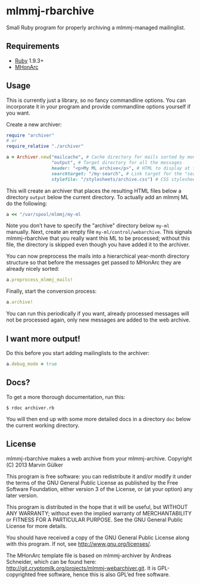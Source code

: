 mlmmj-rbarchive
===============

Small Ruby program for properly archiving a mlmmj-managed
mailinglist.

Requirements
------------

* [Ruby](http://ruby-lang.org) 1.9.3+
* [MHonArc](http://mhonarc.org)

Usage
-----

This is currently just a library, so no fancy commandline options. You
can incorporate it in your program and provide commandline options
yourself if you want.

Create a new archiver:

~~~~~~~~~~~~~~~~~~~~~~~ ruby
require "archiver"
# or
require_relative "./archiver"

a = Archiver.new("mailcache", # Cache directory for mails sorted by month for easier processing
                 "output", # Target directory for all the messages
                 header: "<p>My ML archive</p>", # HTML to display at the top
                 searchtarget: "/my-search", # Link target for the "search" link
                 stylefile: "/stylesheets/archive.css") # CSS stylesheet to reference from the HTML files
~~~~~~~~~~~~~~~~~~~~~~~

This will create an archiver that places the resulting HTML files
below a directory `output` below the current directory. To actually
add an mlmmj ML do the following:

~~~~~~~~~~~~~~~~~~~~~~~ ruby
a << "/var/spool/mlmmj/my-ml
~~~~~~~~~~~~~~~~~~~~~~~

Note you don’t have to specify the "archive" directory below `my-ml`
manually. Next, create an empty file `my-ml/control/webarchive`. This
signals mlmmj-rbarchive that you really want this ML to be processed;
without this file, the directory is skipped even though you have added
it to the archiver.

You can now preprocess the mails into a hierarchical year-month
directory structure so that before the messages get passed to MHonArc
they are already nicely sorted:

~~~~~~~~~~~~~~~~~~~~~~~ ruby
a.preprocess_mlmmj_mails!
~~~~~~~~~~~~~~~~~~~~~~~

Finally, start the conversion process:

~~~~~~~~~~~~~~~~~~~~~~~ ruby
a.archive!
~~~~~~~~~~~~~~~~~~~~~~~

You can run this periodically if you want, already processed
messages will not be processed again, only new messages are
added to the web archive.

I want more output!
-------------------

Do this before you start adding mailinglists to the
archiver:

~~~~~~~~~~~~~~~~~~~~~~~ ruby
a.debug_mode = true
~~~~~~~~~~~~~~~~~~~~~~~

Docs?
-----

To get a more thorough documentation, run this:

~~~~~~~~~~~~~~~~~~~~~~~
$ rdoc archiver.rb
~~~~~~~~~~~~~~~~~~~~~~~

You will then end up with some more detailed docs in a directory `doc`
below the current working directory.

License
-------

mlmmj-rbarchive makes a web archive from your mlmmj-archive.
Copyright (C) 2013  Marvin Gülker

This program is free software: you can redistribute it and/or modify
it under the terms of the GNU General Public License as published by
the Free Software Foundation, either version 3 of the License, or
(at your option) any later version.

This program is distributed in the hope that it will be useful,
but WITHOUT ANY WARRANTY; without even the implied warranty of
MERCHANTABILITY or FITNESS FOR A PARTICULAR PURPOSE.  See the
GNU General Public License for more details.

You should have received a copy of the GNU General Public License
along with this program.  If not, see <http://www.gnu.org/licenses/>.

The MHonArc template file is based on mlmmj-archiver by Andreas Schneider,
which can be found here: http://git.cryptomilk.org/projects/mlmmj-webarchiver.git.
It is GPL-copyrighted free software, hence this is also GPL’ed free software.
